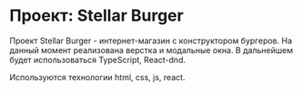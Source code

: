 # Проект: Stellar Burger

Проект Stellar Burger - интернет-магазин с конструктором бургеров.
На данный момент реализована верстка и модальные окна.
В дальнейшем будет использоваться TypeScript, React-dnd.

Используются технологии html, css, js, react.

